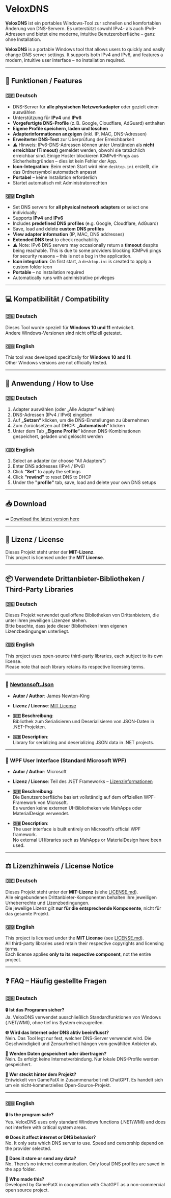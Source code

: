 # VeloxDNS

**VeloxDNS** ist ein portables Windows-Tool zur schnellen und komfortablen Änderung von DNS-Servern. Es unterstützt sowohl IPv4- als auch IPv6-Adressen und bietet eine moderne, intuitive Benutzeroberfläche – ganz ohne Installation.

**VeloxDNS** is a portable Windows tool that allows users to quickly and easily change DNS server settings. It supports both IPv4 and IPv6, and features a modern, intuitive user interface – no installation required.

---

## 🧩 Funktionen / Features

### 🇩🇪 Deutsch
- DNS-Server für **alle physischen Netzwerkadapter** oder gezielt einen auswählen
- Unterstützung für **IPv4** und **IPv6**
- **Vorgefertigte DNS-Profile** (z. B. Google, Cloudflare, AdGuard) enthalten
- **Eigene Profile speichern, laden und löschen**
- **Adapterinformationen anzeigen** (inkl. IP, MAC, DNS-Adressen)
- **Erweiterter DNS-Test** zur Überprüfung der Erreichbarkeit
- ⚠ Hinweis: IPv6-DNS-Adressen können unter Umständen als **nicht erreichbar (Timeout)** gemeldet werden, obwohl sie tatsächlich erreichbar sind. Einige Hoster blockieren ICMPv6-Pings aus Sicherheitsgründen – dies ist kein Fehler der App.
- **Icon-Integration**: Beim ersten Start wird eine `desktop.ini` erstellt, die das Ordnersymbol automatisch anpasst
- **Portabel** – keine Installation erforderlich
- Startet automatisch mit Administratorrechten

### 🇬🇧 English
- Set DNS servers for **all physical network adapters** or select one individually
- Supports **IPv4** and **IPv6**
- Includes **predefined DNS profiles** (e.g. Google, Cloudflare, AdGuard)
- Save, load and delete **custom DNS profiles**
- **View adapter information** (IP, MAC, DNS addresses)
- **Extended DNS test** to check reachability
- ⚠ Note: IPv6 DNS servers may occasionally return a **timeout** despite being reachable. This is due to some providers blocking ICMPv6 pings for security reasons – this is not a bug in the application.
- **Icon integration**: On first start, a `desktop.ini` is created to apply a custom folder icon
- **Portable** – no installation required
- Automatically runs with administrative privileges

---

## 💻 Kompatibilität / Compatibility

### 🇩🇪 Deutsch  
Dieses Tool wurde speziell für **Windows 10 und 11** entwickelt.  
Andere Windows-Versionen sind nicht offiziell getestet.

### 🇬🇧 English  
This tool was developed specifically for **Windows 10 and 11**.  
Other Windows versions are not officially tested.

---

## 📘 Anwendung / How to Use

### 🇩🇪 Deutsch

1. Adapter auswählen (oder „Alle Adapter“ wählen)
2. DNS-Adressen (IPv4 / IPv6) eingeben
3. Auf **„Setzen“** klicken, um die DNS-Einstellungen zu übernehmen
4. Zum Zurücksetzen auf DHCP: **„Automatisch“** klicken
5. Unter dem Tab **„Eigene Profile“** können DNS-Kombinationen gespeichert, geladen und gelöscht werden

### 🇬🇧 English

1. Select an adapter (or choose "All Adapters")
2. Enter DNS addresses (IPv4 / IPv6)
3. Click **“Set”** to apply the settings
4. Click **“rewind”** to reset DNS to DHCP
5. Under the **"profile"** tab, save, load and delete your own DNS setups

---

## 📥 Download

➡ [Download the latest version here](https://github.com/GamePatX/VeloxDNS/releases)

---

## 🪪 Lizenz / License

Dieses Projekt steht unter der **MIT-Lizenz**.  
This project is licensed under the **MIT License**.

---

## 📦 Verwendete Drittanbieter-Bibliotheken / Third-Party Libraries

### 🇩🇪 Deutsch  
Dieses Projekt verwendet quelloffene Bibliotheken von Drittanbietern, die unter ihren jeweiligen Lizenzen stehen.  
Bitte beachte, dass jede dieser Bibliotheken ihren eigenen Lizenzbedingungen unterliegt.  

### 🇬🇧 English  
This project uses open-source third-party libraries, each subject to its own license.  
Please note that each library retains its respective licensing terms.

---

### 📘 [Newtonsoft.Json](https://github.com/JamesNK/Newtonsoft.Json)

- **Autor / Author**: James Newton-King  
- **Lizenz / License**: [MIT License](https://github.com/JamesNK/Newtonsoft.Json/blob/master/LICENSE.md)  

- **🇩🇪 Beschreibung**:  
  Bibliothek zum Serialisieren und Deserialisieren von JSON-Daten in .NET-Projekten.

- **🇬🇧 Description**:  
  Library for serializing and deserializing JSON data in .NET projects.

---

### 🎨 WPF User Interface (Standard Microsoft WPF)

- **Autor / Author**: Microsoft  
- **Lizenz / License**: Teil des .NET Frameworks – [Lizenzinformationen](https://licenses.nuget.org/MIT)  

- **🇩🇪 Beschreibung**:  
  Die Benutzeroberfläche basiert vollständig auf dem offiziellen WPF-Framework von Microsoft.  
  Es wurden keine externen UI-Bibliotheken wie MahApps oder MaterialDesign verwendet.

- **🇬🇧 Description**:  
  The user interface is built entirely on Microsoft’s official WPF framework.  
  No external UI libraries such as MahApps or MaterialDesign have been used.

---

## ⚖️ Lizenzhinweis / License Notice

### 🇩🇪 Deutsch  
Dieses Projekt steht unter der **MIT-Lizenz** (siehe [LICENSE.md](./LICENSE.md)).  
Alle eingebundenen Drittanbieter-Komponenten behalten ihre jeweiligen Urheberrechte und Lizenzbedingungen.  
Die jeweilige Lizenz gilt **nur für die entsprechende Komponente**, nicht für das gesamte Projekt.

### 🇬🇧 English  
This project is licensed under the **MIT License** (see [LICENSE.md](./LICENSE.md)).  
All third-party libraries used retain their respective copyrights and licensing terms.  
Each license applies **only to its respective component**, not the entire project.


---

## ❓ FAQ – Häufig gestellte Fragen

### 🇩🇪 Deutsch

**🔒 Ist das Programm sicher?**  
Ja. VeloxDNS verwendet ausschließlich Standardfunktionen von Windows (.NET/WMI), ohne tief ins System einzugreifen.

**🌐 Wird das Internet oder DNS aktiv beeinflusst?**  
Nein. Das Tool legt nur fest, welcher DNS-Server verwendet wird. Die Geschwindigkeit und Zensurfreiheit hängen vom gewählten Anbieter ab.

**📁 Werden Daten gespeichert oder übertragen?**  
Nein. Es erfolgt keine Internetverbindung. Nur lokale DNS-Profile werden gespeichert.

**👤 Wer steckt hinter dem Projekt?**  
Entwickelt von GamePatX in Zusammenarbeit mit ChatGPT. Es handelt sich um ein nicht-kommerzielles Open-Source-Projekt.

---

### 🇬🇧 English

**🔒 Is the program safe?**  
Yes. VeloxDNS uses only standard Windows functions (.NET/WMI) and does not interfere with critical system areas.

**🌐 Does it affect internet or DNS behavior?**  
No. It only sets which DNS server to use. Speed and censorship depend on the provider selected.

**📁 Does it store or send any data?**  
No. There’s no internet communication. Only local DNS profiles are saved in the app folder.

**👤 Who made this?**  
Developed by GamePatX in cooperation with ChatGPT as a non-commercial open source project.
